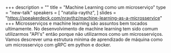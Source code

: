 +++
description = ""
title = "Machine Learning como um microserviço"
type = "new-talk"
speakers = [
        "natalia-raythz",
]
slides = "https://speakerdeck.com/nraythz/machine-learning-as-a-microsservice"
+++
Microsserviços e machine learning são assuntos bem tocados ultimamente. No desenvolvimento de machine learning tem sido comum utilizarmos "API's" então porque não utilizarmos como um microsserviços. Vamos descrever uma estrutura mínima de aprendizado de máquina como um microsserviço com gRPC em python e docker.